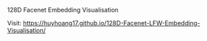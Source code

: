 128D Facenet Embedding Visualisation

Visit: https://huyhoang17.github.io/128D-Facenet-LFW-Embedding-Visualisation/